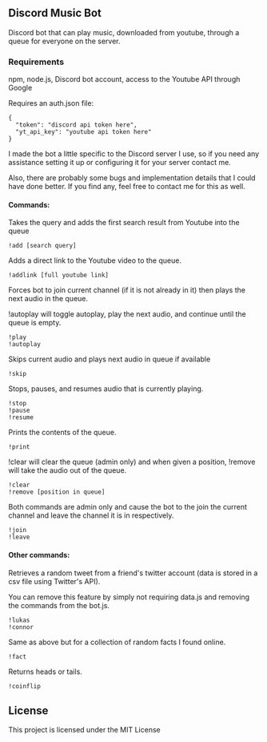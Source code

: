 ## Discord Music Bot

Discord bot that can play music, downloaded from youtube, through a queue for everyone on the server. 

### Requirements

npm, node.js, Discord bot account, access to the Youtube API through Google

Requires an auth.json file:

```
{
  "token": "discord api token here",
  "yt_api_key": "youtube api token here"
}
```

I made the bot a little specific to the Discord server I use, so if you need any assistance setting it up or configuring it for your server contact me.

Also, there are probably some bugs and implementation details that I could have done better. If you find any, feel free to contact me for this as well.

#### Commands:
Takes the query and adds the first search result from Youtube into the queue
```
!add [search query]
```
Adds a direct link to the Youtube video to the queue.
```
!addlink [full youtube link]
```
Forces bot to join current channel (if it is not already in it) then plays the next audio in the queue.

!autoplay will toggle autoplay, play the next audio, and continue until the queue is empty.
```
!play
!autoplay
```
Skips current audio and plays next audio in queue if available
```
!skip
```
Stops, pauses, and resumes audio that is currently playing.
```
!stop 
!pause 
!resume
```
Prints the contents of the queue.
```
!print
```
!clear will clear the queue (admin only) and when given a position, !remove will take the audio out of the queue.
```
!clear
!remove [position in queue]
```
Both commands are admin only and cause the bot to the join the current channel and leave the channel it is in respectively.
```
!join 
!leave
```
#### Other commands:
Retrieves a random tweet from a friend's twitter account (data is stored in a csv file using Twitter's API). 

You can remove this feature by simply not requiring data.js and removing the commands from the bot.js.
```
!lukas
!connor
```
Same as above but for a collection of random facts I found online.
```
!fact
```
Returns heads or tails.
```
!coinflip
```

## License

This project is licensed under the MIT License

